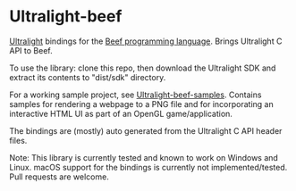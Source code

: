 # Ultralight-beef
[Ultralight](https://ultralig.ht/) bindings for the [Beef programming language](https://www.beeflang.org/). Brings Ultralight C API to Beef.

To use the library: clone this repo, then download the Ultralight SDK and extract its contents to "dist/sdk" directory.

For a working sample project, see [Ultralight-beef-samples](https://github.com/kumikumi/Ultralight-beef-samples). Contains samples for rendering a webpage to a PNG file and for incorporating an interactive HTML UI as part of an OpenGL game/application.

The bindings are (mostly) auto generated from the Ultralight C API header files.

Note: This library is currently tested and known to work on Windows and Linux. macOS support for the bindings is currently not implemented/tested. Pull requests are welcome.
